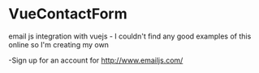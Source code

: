 # VueContactForm
email js integration with vuejs - I couldn't find any good examples of this online so I'm creating my own

-Sign up for an account for http://www.emailjs.com/

